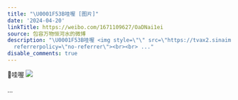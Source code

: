 ```yaml
---
title: "\U0001F53B哇喔 [图片]"
date: '2024-04-20'
linkTitle: https://weibo.com/1671109627/OaDNai1ei
source: 包容万物恒河水的微博
description: "\U0001F53B哇喔 <img style=\"\" src=\"https://tvax2.sinaimg.cn/large/639b1bfbly1hoxo0jlty2j20t70txwqr.jpg\"
  referrerpolicy=\"no-referrer\"><br><br> ..."
disable_comments: true
---
```

🔻哇喔 <img style="" src="https://tvax2.sinaimg.cn/large/639b1bfbly1hoxo0jlty2j20t70txwqr.jpg" referrerpolicy="no-referrer"><br><br> ...